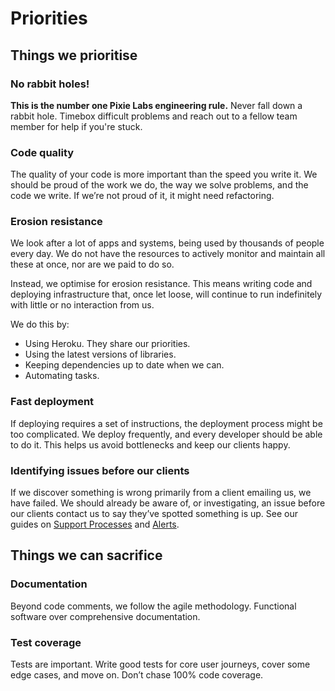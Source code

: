 # Priorities

## Things we prioritise

### No rabbit holes!
**This is the number one Pixie Labs engineering rule.** Never fall down a rabbit
hole. Timebox difficult problems and reach out to a fellow team member for help
if you're stuck.

### Code quality
The quality of your code is more important than the speed you write it. We
should be proud of the work we do, the way we solve problems, and the code we
write. If we’re not proud of it, it might need refactoring.

### Erosion resistance
We look after a lot of apps and systems, being used by thousands of people every
day. We do not have the resources to actively monitor and maintain all these at
once, nor are we paid to do so.

Instead, we optimise for erosion resistance. This means writing code and
deploying infrastructure that, once let loose, will continue to run indefinitely
with little or no interaction from us.

We do this by:

- Using Heroku. They share our priorities.
- Using the latest versions of libraries.
- Keeping dependencies up to date when we can.
- Automating tasks.

### Fast deployment
If deploying requires a set of instructions, the deployment process might be too
complicated. We deploy frequently, and every developer should be able to do it.
This helps us avoid bottlenecks and keep our clients happy.

### Identifying issues before our clients
If we discover something is wrong primarily from a client emailing us, we have
failed. We should already be aware of, or investigating, an issue before our
clients contact us to say they’ve spotted something is up. See our guides on
[Support Processes](../ongoing-support/support-processes) and
[Alerts](../ongoing-support/alerts).

## Things we can sacrifice

### Documentation
Beyond code comments, we follow the agile methodology. Functional software over
comprehensive documentation.

### Test coverage
Tests are important. Write good tests for core user journeys, cover some edge
cases, and move on. Don’t chase 100% code coverage.
